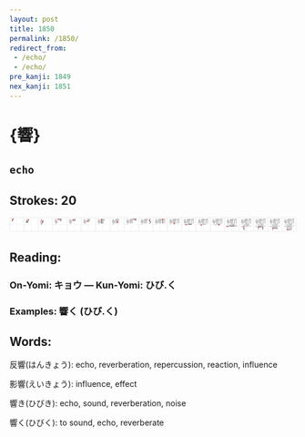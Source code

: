 ```yaml
---
layout: post
title: 1850
permalink: /1850/
redirect_from:
 - /echo/
 - /echo/
pre_kanji: 1849
nex_kanji: 1851
---
```


# {響}

## `echo`

## Strokes: 20

<div class="stroke"><img src="../images/E99FBF.png" /></div>

## Reading:

### On-Yomi: キョウ &mdash; Kun-Yomi: ひび.く

### Examples: 響く (ひび.く)

## Words:

反響(はんきょう): echo, reverberation, repercussion, reaction, influence

影響(えいきょう): influence, effect

響き(ひびき): echo, sound, reverberation, noise

響く(ひびく): to sound, echo, reverberate
